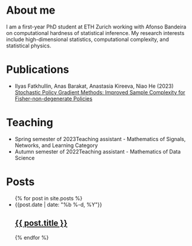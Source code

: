 # About me

I am a first-year PhD student at ETH Zurich working with Afonso Bandeira on
computational hardness of statistical inference. My research interests include
high-dimensional statistics, computational complexity, and statistical physics.

# Publications
<ul>
  <li> Ilyas Fatkhullin, Anas Barakat, Anastasia Kireeva, Niao He (2023)
  <a href="https://arxiv.org/pdf/2302.01734.pdf">Stochastic Policy Gradient Methods:
  Improved Sample Complexity for Fisher-non-degenerate Policies</a>
  </li>
</ul>

# Teaching

<ul>
  <li>
  <span>Spring semester of 2023</span>Teaching assistant - Mathematics of Signals, Networks, and Learning Category
  </li>

  <li>
  <span>Autumn semester of 2022</span>Teaching assistant - Mathematics of Data Science
  </li>
</ul>

# Posts
<ul>
  {% for post in site.posts %}
    <li>
      <span>{{post.date | date: "%b %-d, %Y"}}</span>
      <h2>
      	<a href="{{ post.url }}">{{ post.title }}</a>
  	  </h2>
    </li>
  {% endfor %}
</ul>
